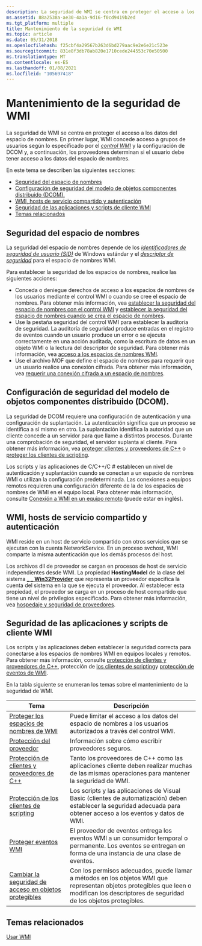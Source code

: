 ```yaml
---
description: La seguridad de WMI se centra en proteger el acceso a los datos del espacio de nombres. En primer lugar, WMI concede acceso a grupos de usuarios según lo especificado por el control WMI y la configuración de DCOM y, a continuación, los proveedores determinan si el usuario debe tener acceso a los datos del espacio de nombres.
ms.assetid: 88a2538a-ae30-4a1a-9d16-f0cd9419b2ed
ms.tgt_platform: multiple
title: Mantenimiento de la seguridad de WMI
ms.topic: article
ms.date: 05/31/2018
ms.openlocfilehash: f25cbf4a29567b263d6bd279aac9e2e6e21c523e
ms.sourcegitcommit: 831e8f3db78ab820e1710cede244553c70e50500
ms.translationtype: MT
ms.contentlocale: es-ES
ms.lasthandoff: 01/08/2021
ms.locfileid: "105697418"
---
```

# <a name="maintaining-wmi-security"></a>Mantenimiento de la seguridad de WMI

La seguridad de WMI se centra en proteger el acceso a los datos del espacio de nombres. En primer lugar, WMI concede acceso a grupos de usuarios según lo especificado por el [*control WMI*](gloss-w.md) y la configuración de DCOM y, a continuación, los proveedores determinan si el usuario debe tener acceso a los datos del espacio de nombres.

En este tema se describen las siguientes secciones:

-   [Seguridad del espacio de nombres](#namespace-security)
-   [Configuración de seguridad del modelo de objetos componentes distribuido (DCOM).](#distributed-component-object-model-dcom-security-settings)
-   [WMI, hosts de servicio compartido y autenticación](#wmi-shared-service-hosts-and-authentication)
-   [Seguridad de las aplicaciones y scripts de cliente WMI](#security-for-wmi-client-scripts-and-applications)
-   [Temas relacionados](#related-topics)

## <a name="namespace-security"></a>Seguridad del espacio de nombres

La seguridad del espacio de nombres depende de los [*identificadores de seguridad de usuario (SID)*](gloss-s.md) de Windows estándar y el [*descriptor de seguridad*](gloss-s.md) para el espacio de nombres WMI.

Para establecer la seguridad de los espacios de nombres, realice las siguientes acciones:

-   Conceda o deniegue derechos de acceso a los espacios de nombres de los usuarios mediante el control WMI o cuando se cree el espacio de nombres. Para obtener más información, vea [establecer la seguridad del espacio de nombres con el control WMI](setting-namespace-security-with-the-wmi-control.md) y [establecer la seguridad del espacio de nombres cuando se crea el espacio de nombres](setting-namespace-security-when-the-namespace-is-created.md).
-   Use la pestaña seguridad del control WMI para establecer la auditoría de seguridad. La auditoría de seguridad produce entradas en el registro de eventos cuando un usuario produce un error o se ejecuta correctamente en una acción auditada, como la escritura de datos en un objeto WMI o la lectura del descriptor de seguridad. Para obtener más información, vea [acceso a los espacios de nombres WMI](access-to-wmi-namespaces.md).
-   Use el archivo MOF que define el espacio de nombres para requerir que un usuario realice una conexión cifrada. Para obtener más información, vea [requerir una conexión cifrada a un espacio de nombres](requiring-an-encrypted-connection-to-a-namespace.md).

## <a name="distributed-component-object-model-dcom-security-settings"></a>Configuración de seguridad del modelo de objetos componentes distribuido (DCOM).

La seguridad de DCOM requiere una configuración de autenticación y una configuración de suplantación. La autenticación significa que un proceso se identifica a sí mismo en otro. La suplantación identifica la autoridad que un cliente concede a un servidor para que llame a distintos procesos. Durante una comprobación de seguridad, el servidor suplanta al cliente. Para obtener más información, vea [proteger clientes y proveedores de C++](securing-c---clients-and-providers.md) o [proteger los clientes de scripting](securing-scripting-clients.md).

Los scripts y las aplicaciones de C/C++/C # establecen un nivel de autenticación y suplantación cuando se conectan a un espacio de nombres WMI o utilizan la configuración predeterminada. Las conexiones a equipos remotos requieren una configuración diferente de la de los espacios de nombres de WMI en el equipo local. Para obtener más información, consulte [Conexión a WMI en un equipo remoto](connecting-to-wmi-on-a-remote-computer.md) (puede estar en inglés).

## <a name="wmi-shared-service-hosts-and-authentication"></a>WMI, hosts de servicio compartido y autenticación

WMI reside en un host de servicio compartido con otros servicios que se ejecutan con la cuenta NetworkService. En un proceso svchost, WMI comparte la misma autenticación que los demás procesos del host.

Los archivos dll de proveedor se cargan en procesos de host de servicio independientes desde WMI. La propiedad **HostingModel** de la clase del sistema [**\_ \_ Win32Provider**](--win32provider.md) que representa un proveedor especifica la cuenta del sistema en la que se ejecuta el proveedor. Al establecer esta propiedad, el proveedor se carga en un proceso de host compartido que tiene un nivel de privilegios especificado. Para obtener más información, vea [hospedaje y seguridad de proveedores](provider-hosting-and-security.md).

## <a name="security-for-wmi-client-scripts-and-applications"></a>Seguridad de las aplicaciones y scripts de cliente WMI

Los scripts y las aplicaciones deben establecer la seguridad correcta para conectarse a los espacios de nombres WMI en equipos locales y remotos. Para obtener más información, consulte [protección de clientes y proveedores de C++](securing-c---clients-and-providers.md), protección de [los clientes de scripting](securing-scripting-clients.md)y [protección de eventos de WMI](securing-wmi-events.md).

En la tabla siguiente se enumeran los temas sobre el mantenimiento de la seguridad de WMI.



| Tema                                                                                              | Descripción                                                                                                                                                           |
|----------------------------------------------------------------------------------------------------|-----------------------------------------------------------------------------------------------------------------------------------------------------------------------|
| [Proteger los espacios de nombres de WMI](securing-wmi-namespaces.md)                                             | Puede limitar el acceso a los datos del espacio de nombres a los usuarios autorizados a través del control WMI.                                                                                      |
| [Protección del proveedor](securing-your-provider.md)                                               | Información sobre cómo escribir proveedores seguros.                                                                                                                           |
| [Protección de clientes y proveedores de C++](securing-c---clients-and-providers.md)                       | Tanto los proveedores de C++ como las aplicaciones cliente deben realizar muchas de las mismas operaciones para mantener la seguridad de WMI.                                                         |
| [Protección de los clientes de scripting](securing-scripting-clients.md)                                       | Los scripts y las aplicaciones de Visual Basic (clientes de automatización) deben establecer la seguridad adecuada para obtener acceso a los eventos y datos de WMI.                                        |
| [Proteger eventos WMI](securing-wmi-events.md)                                                     | El proveedor de eventos entrega los eventos WMI a un consumidor temporal o permanente. Los eventos se entregan en forma de una instancia de una clase de eventos.               |
| [Cambiar la seguridad de acceso en objetos protegibles](changing-access-security-on-securable-objects.md) | Con los permisos adecuados, puede llamar a métodos en los objetos WMI que representan objetos protegibles que leen o modifican los descriptores de seguridad de los objetos protegibles. |



 

## <a name="related-topics"></a>Temas relacionados

<dl> <dt>

[Usar WMI](using-wmi.md)
</dt> </dl>

 

 



